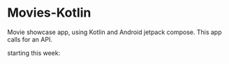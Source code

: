 # Movies-Kotlin
Movie showcase app, using Kotlin and Android jetpack compose. This app calls for an API. 

starting this week: 
